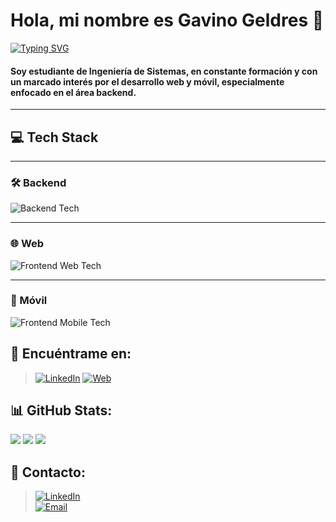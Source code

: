 # Hola, mi nombre es Gavino Geldres 👋

[![Typing SVG](https://readme-typing-svg.demolab.com?font=Fira+Code&pause=1000&color=207194&width=435&lines=Web+and+mobile+developer+%F0%9F%9A%80)](https://git.io/typing-svg)

#### Soy estudiante de Ingeniería de Sistemas, en constante formación y con un marcado interés por el desarrollo web y móvil, especialmente enfocado en el área backend. 

---

## 💻 Tech Stack

---

### 🛠️ Backend
![Backend Tech](https://skillicons.dev/icons?i=java,nodejs,py,postgres,git,github,postman,linux,docker)

---

### 🌐 Web
![Frontend Web Tech](https://skillicons.dev/icons?i=js,ts,html,css,figma)

---

### 📱 Móvil
![Frontend Mobile Tech](https://skillicons.dev/icons?i=flutter,dart,kotlin,swift,firebase)




## 🔎 Encuéntrame en:
>[![LinkedIn](https://img.shields.io/badge/LinkedIn-Gavino_Geldres_Pinto-0077B5?style=for-the-badge&logo=linkedin&logoColor=white&labelColor=101010)](https://www.linkedin.com/in/braismoure)
[![Web](https://img.shields.io/badge/Web-Web.com-3F801D?style=for-the-badge&logo=dev.to&logoColor=white&labelColor=101010)](https://gavino-geldres.vercel.app/)

## 📊 GitHub Stats:
<div name ="stats">
  <img src ="http://github-profile-summary-cards.vercel.app/api/cards/profile-details?username=ggeldresp18&theme=radical"/>
  <img src ="http://github-profile-summary-cards.vercel.app/api/cards/stats?username=ggeldresp18&theme=radical"/>
  <img src ="http://github-profile-summary-cards.vercel.app/api/cards/repos-per-language?username=ggeldresp18&theme=radical"/>
</div>

## 📝 Contacto:
>[![LinkedIn](https://img.shields.io/badge/Gavino_Geldres_Pinto-LinkedIn-0A66C2?style=for-the-badge&logo=linkedin&logoColor=white&labelColor=101010)](https://www.linkedin.com/in/tu-usuario/)
><br>
>[![Email](https://img.shields.io/badge/gavinogeldresp@gmail.com-Email-D14836?style=for-the-badge&logo=gmail&logoColor=white&labelColor=101010)](mailto:gavinogeldresp@gmail.com)

